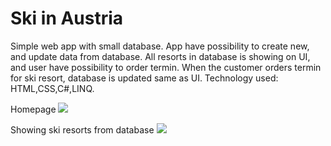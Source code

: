 # Ski in Austria
Simple web app with small database.
App have possibility to create new, and update data from database.
All resorts in database is showing on UI, and user have possibility to order termin.
When the customer orders termin for ski resort, database is updated same as UI.
Technology used: HTML,CSS,C#,LINQ.

Homepage
<img src="https://user-images.githubusercontent.com/56079123/73770685-15c5f380-477d-11ea-8093-c951758e666c.png">

Showing ski resorts from database
<img src="https://user-images.githubusercontent.com/56079123/73771089-e8c61080-477d-11ea-9729-de6e19c87da3.png">

